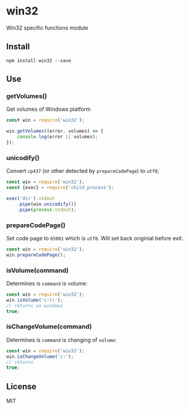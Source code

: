 # win32

Win32 specific functions module

## Install

```
npm install win32 --save
```

## Use

### getVolumes()

Get volumes of Windows platform

```js
const win = require('win32');

win.getVolumes((error, volumes) => {
    console.log(error || volumes);
});
```

### unicodify()

Convert `cp437` (or other detected by `prepareCodePage`) to `utf8`;

```js
const win = require('win32');
const {exec} = require('child_process');

exec('dir').stdout
    .pipe(win.unicodify())
    .pipe(process.stdout);
```

### prepareCodePage()

Set code page to `65001` which is `utf8`. Will set back originial before exit.

```js
const win = require('win32');
win.prepareCodePage();
```

### isVolume(command)

Determines is `command` is volume:

```js
const win = require('win32');
win.isVolume('c:\\');
// returns on windows
true;
```

### isChangeVolume(command)

Determines is `command` is changing of `volume`:

```js
const win = require('win32');
win.isChangeVolume('c:');
// returns
true;
```

## License

MIT
